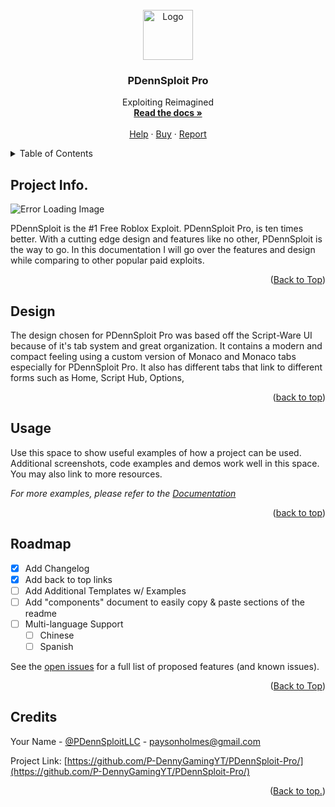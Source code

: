 <div id="top"></div>
<!-- PROJECT SHIELDS -->
<!--
*** I'm using markdown "reference style" links for readability.
*** Reference links are enclosed in brackets [ ] instead of parentheses ( ).
*** See the bottom of this document for the declaration of the reference variables
*** for contributors-url, forks-url, etc. This is an optional, concise syntax you may use.
*** https://www.markdownguide.org/basic-syntax/#reference-style-links
-->



<!-- PROJECT LOGO -->
<br />
<div align="center">
  <a href="https://github.com/P-DennyGamingYT/PDennSploit-Pro">
    <img src="images/logo.png" alt="Logo" width="80" height="80">
  </a>

  <h3 align="center">PDennSploit Pro</h3>

  <p align="center">
    Exploiting Reimagined
    <br />
    <a href="https://github.com/P-DennyGamingYT/PDennSploit-Pro/blob/main/README.md/"><strong>Read the docs »</strong></a>
    <br />
    <br />
    <a href="mailto:paysonholmes@gmail.com">Help</a>
    ·
    <a href="http://pro.pdennsploit.ml/">Buy</a>
    ·
    <a href="https://github.com/P-DennyGamingYT/PDennSploit-Pro/issues">Report</a>
  </p>
</div>



<!-- TABLE OF CONTENTS -->
<details>
  <summary>Table of Contents</summary>
  <ol>
    <li>
      <a href="#about-the-project">About The Project</a>
      <ul>
        <li><a href="#built-with">Built With</a></li>
      </ul>
    </li>
    <li>
      <a href="#getting-started">Getting Started</a>
      <ul>
        <li><a href="#prerequisites">Prerequisites</a></li>
        <li><a href="#installation">Installation</a></li>
      </ul>
    </li>
    <li><a href="#usage">Usage</a></li>
    <li><a href="#roadmap">Roadmap</a></li>
    <li><a href="#contributing">Contributing</a></li>
    <li><a href="#license">License</a></li>
    <li><a href="#contact">Contact</a></li>
    <li><a href="#acknowledgments">Acknowledgments</a></li>
  </ol>
</details>



<!-- ABOUT THE PROJECT -->
## Project Info.

<img src="images/PDennSploitPro.png" alt="Error Loading Image">

PDennSploit is the #1 Free Roblox Exploit. PDennSploit Pro, is ten times better. With a cutting edge design and features like no other, PDennSploit is the way to go. In this documentation I will go over the features and design while comparing to other popular paid exploits.

<p align="right">(<a href="#top">Back to Top</a>)</p>



<!-- GETTING STARTED -->
## Design

The design chosen for PDennSploit Pro was based off the Script-Ware UI because of it's tab system and great organization. It contains a modern and compact feeling using a custom version of Monaco and Monaco tabs especially for PDennSploit Pro. It also has different tabs that link to different forms such as Home, Script Hub, Options, 

<p align="right">(<a href="#top">back to top</a>)</p>



<!-- USAGE EXAMPLES -->
## Usage

Use this space to show useful examples of how a project can be used. Additional screenshots, code examples and demos work well in this space. You may also link to more resources.

_For more examples, please refer to the [Documentation](https://example.com)_

<p align="right">(<a href="#top">back to top</a>)</p>



<!-- ROADMAP -->
## Roadmap

- [x] Add Changelog
- [x] Add back to top links
- [ ] Add Additional Templates w/ Examples
- [ ] Add "components" document to easily copy & paste sections of the readme
- [ ] Multi-language Support
    - [ ] Chinese
    - [ ] Spanish

See the [open issues](https://github.com/othneildrew/Best-README-Template/issues) for a full list of proposed features (and known issues).

<p align="right">(<a href="#top">Back to Top</a>)</p>



<!-- CONTACT -->
## Credits

Your Name - [@PDennSploitLLC](https://twitter.com/PDennSploitLLC) - paysonholmes@gmail.com

Project Link: [https://github.com/P-DennyGamingYT/PDennSploit-Pro/](https://github.com/P-DennyGamingYT/PDennSploit-Pro/)

<p align="right">(<a href="#top">Back to top.</a>)</p>



<!-- MARKDOWN LINKS & IMAGES -->
<!-- https://www.markdownguide.org/basic-syntax/#reference-style-links -->
[contributors-shield]: https://img.shields.io/github/contributors/othneildrew/Best-README-Template.svg?style=for-the-badge
[contributors-url]: https://github.com/othneildrew/Best-README-Template/graphs/contributors
[forks-shield]: https://img.shields.io/github/forks/othneildrew/Best-README-Template.svg?style=for-the-badge
[forks-url]: https://github.com/othneildrew/Best-README-Template/network/members
[stars-shield]: https://img.shields.io/github/stars/othneildrew/Best-README-Template.svg?style=for-the-badge
[stars-url]: https://github.com/othneildrew/Best-README-Template/stargazers
[issues-shield]: https://img.shields.io/github/issues/othneildrew/Best-README-Template.svg?style=for-the-badge
[issues-url]: https://github.com/othneildrew/Best-README-Template/issues
[license-shield]: https://img.shields.io/github/license/othneildrew/Best-README-Template.svg?style=for-the-badge
[license-url]: https://github.com/othneildrew/Best-README-Template/blob/master/LICENSE.txt
[linkedin-shield]: https://img.shields.io/badge/-LinkedIn-black.svg?style=for-the-badge&logo=linkedin&colorB=555
[linkedin-url]: https://linkedin.com/in/othneildrew
[product-screenshot]: images/screenshot.png
